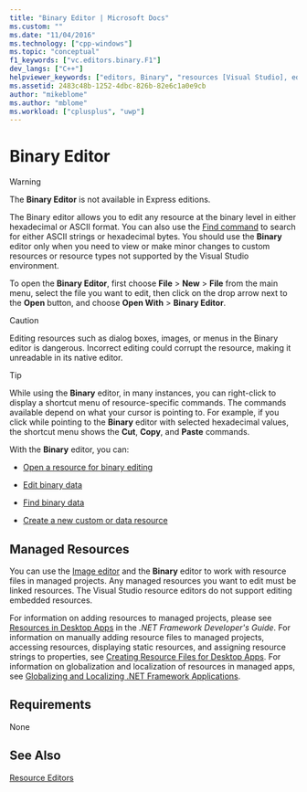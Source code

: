 ```yaml
---
title: "Binary Editor | Microsoft Docs"
ms.custom: ""
ms.date: "11/04/2016"
ms.technology: ["cpp-windows"]
ms.topic: "conceptual"
f1_keywords: ["vc.editors.binary.F1"]
dev_langs: ["C++"]
helpviewer_keywords: ["editors, Binary", "resources [Visual Studio], editing", "resource editors, Binary editor", "Binary editor"]
ms.assetid: 2483c48b-1252-4dbc-826b-82e6c1a0e9cb
author: "mikeblome"
ms.author: "mblome"
ms.workload: ["cplusplus", "uwp"]
---
```

# Binary Editor
> [!WARNING]
>  The **Binary Editor** is not available in Express editions.  
  
 The Binary editor allows you to edit any resource at the binary level in either hexadecimal or ASCII format. You can also use the [Find command](/visualstudio/ide/reference/find-command) to search for either ASCII strings or hexadecimal bytes. You should use the **Binary** editor only when you need to view or make minor changes to custom resources or resource types not supported by the Visual Studio environment.  
  
 To open the **Binary Editor**, first choose **File** > **New** > **File** from the main menu, select the file you want to edit, then click on the drop arrow next to the **Open** button, and choose **Open With** > **Binary Editor**.  
  
> [!CAUTION]
>  Editing resources such as dialog boxes, images, or menus in the Binary editor is dangerous. Incorrect editing could corrupt the resource, making it unreadable in its native editor.  
  
> [!TIP]
>  While using the **Binary** editor, in many instances, you can right-click to display a shortcut menu of resource-specific commands. The commands available depend on what your cursor is pointing to. For example, if you click while pointing to the **Binary** editor with selected hexadecimal values, the shortcut menu shows the **Cut**, **Copy**, and **Paste** commands.  
  
 With the **Binary** editor, you can:  
  
-   [Open a resource for binary editing](../windows/opening-a-resource-for-binary-editing.md)  
  
-   [Edit binary data](../windows/editing-binary-data.md)  
  
-   [Find binary data](../windows/finding-binary-data.md)  
  
-   [Create a new custom or data resource](../windows/creating-a-new-custom-or-data-resource.md)  
  
## Managed Resources  
 You can use the [Image editor](../windows/image-editor-for-icons.md) and the **Binary** editor to work with resource files in managed projects. Any managed resources you want to edit must be linked resources. The Visual Studio resource editors do not support editing embedded resources.  
  
 For information on adding resources to managed projects, please see [Resources in Desktop Apps](/dotnet/framework/resources/index) in the *.NET Framework Developer's Guide*. For information on manually adding resource files to managed projects, accessing resources, displaying static resources, and assigning resource strings to properties, see [Creating Resource Files for Desktop Apps](/dotnet/framework/resources/creating-resource-files-for-desktop-apps). For information on globalization and localization of resources in managed apps, see [Globalizing and Localizing .NET Framework Applications](/dotnet/standard/globalization-localization/index).  
  
## Requirements  
 None  
  
## See Also  
 [Resource Editors](../windows/resource-editors.md)